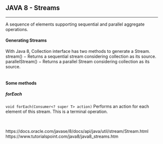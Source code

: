 ## JAVA 8 - Streams
<hr>
<div>
A sequence of elements supporting sequential and parallel aggregate operations.
</div> 

#### Generating Streams
With Java 8, Collection interface has two methods to generate a Stream. <br>
stream() − Returns a sequential stream considering collection as its source. <br>
parallelStream() − Returns a parallel Stream considering collection as its source. <br>
<br>
<div>

#### Some methods

##### forEach
`void forEach(Consumer<? super T> action)`
Performs an action for each element of this stream.
This is a terminal operation.
</div>



<br>
<br>
https://docs.oracle.com/javase/8/docs/api/java/util/stream/Stream.html <br>
https://www.tutorialspoint.com/java8/java8_streams.htm